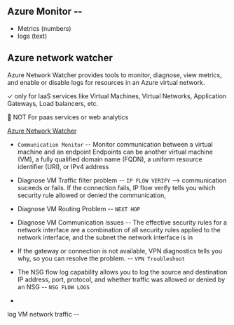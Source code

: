 ## Azure Monitor -- 

- Metrics (numbers)
- logs (text)


## Azure network watcher

Azure Network Watcher provides tools to monitor, diagnose, view metrics, and enable or disable logs for resources in an Azure virtual network. 

✓ only for IaaS services  like Virtual Machines, Virtual Networks, Application Gateways, Load balancers, etc.


🚫 NOT For paas services or web analytics


[Azure Network Watcher](https://docs.microsoft.com/en-us/learn/modules/configure-network-watcher/2-describe-features)

- `Communication Monitor` -- Monitor communication between a virtual machine and an endpoint
Endpoints can be another virtual machine (VM), a fully qualified domain name (FQDN), a uniform resource identifier (URI), or IPv4 address

- Diagnose VM Traffic filter problem -- `IP FLOW VERIFY` --> communication suceeds or fails. If the connection fails, IP flow verify tells you which security rule allowed or denied the communication,
- Diagnose VM Routing Problem -- `NEXT HOP`
- Diagnose VM Communication issues -- The effective security rules for a network interface are a combination of all security rules applied to the network interface, and the subnet the network interface is in
- If the gateway or connection is not available, VPN diagnostics tells you why, so you can resolve the problem. -- `VPN Troubleshoot`
- The NSG flow log capability allows you to log the source and destination IP address, port, protocol, and whether traffic was allowed or denied by an NSG -- `NSG FLOW LOGS`
- 
log VM network traffic -- 
